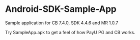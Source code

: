 # Android-SDK-Sample-App
Sample application for CB 7.4.0, SDK 4.4.6 and MR 1.0.7

Try SampleApp.apk to get a feel of how PayU PG and CB works.
